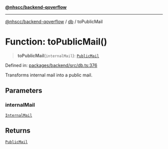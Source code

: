 [**@nhscc/backend-qoverflow**](../../README.md)

***

[@nhscc/backend-qoverflow](../../README.md) / [db](../README.md) / toPublicMail

# Function: toPublicMail()

> **toPublicMail**(`internalMail`): [`PublicMail`](../type-aliases/PublicMail.md)

Defined in: [packages/backend/src/db.ts:376](https://github.com/nhscc/qoverflow.api.hscc.bdpa.org/blob/f5ce596891ef5639d9d2800df6d35c0e862108c3/packages/backend/src/db.ts#L376)

Transforms internal mail into a public mail.

## Parameters

### internalMail

[`InternalMail`](../type-aliases/InternalMail.md)

## Returns

[`PublicMail`](../type-aliases/PublicMail.md)

